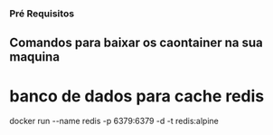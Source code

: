 ### Pré Requisitos

## Comandos para baixar os caontainer na sua maquina

# banco de dados para cache redis

docker run --name redis -p 6379:6379 -d -t redis:alpine
